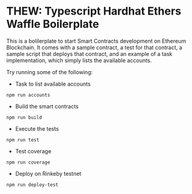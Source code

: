 # THEW: Typescript Hardhat Ethers Waffle Boilerplate

This is a bolilerplate to start Smart Contracts development on Ethereum Blockchain. It comes with a sample contract, a test for that contract, a sample script that deploys that contract, and an example of a task implementation, which simply lists the available accounts.

Try running some of the following:

- Task to list available accounts
```shell
npm run accounts
```

- Build the smart contracts
```shell
npm run build
```

- Execute the tests
```shell
npm run test
```

- Test coverage
```shell
npm run coverage
```

- Deploy on Rinkeby testnet
```shell
npm run deploy-test
```
